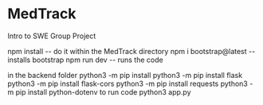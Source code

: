 # MedTrack

Intro to SWE Group Project

npm install -- do it within the MedTrack directory
npm i bootstrap@latest -- installs bootstrap
npm run dev -- runs the code

in the backend folder
python3 -m pip install
python3 -m pip install flask
python3 -m pip install flask-cors
python3 -m pip install requests
python3 -m pip install python-dotenv
to run code
python3 app.py

